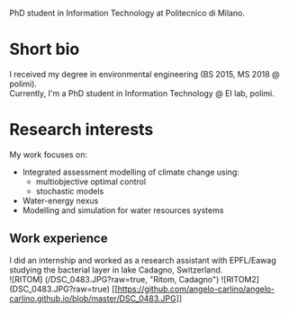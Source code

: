PhD student in Information Technology at Politecnico di Milano.

# Short bio
I received my degree in environmental engineering (BS 2015, MS 2018 @ polimi).  
Currently, I'm a PhD student in Information Technology @ EI lab, polimi.

# Research interests
My work focuses on:
- Integrated assessment modelling of climate change using:
  + multiobjective optimal control
  + stochastic models
- Water-energy nexus
- Modelling and simulation for water resources systems

## Work experience
I did an internship and worked as a research assistant with EPFL/Eawag studying the bacterial layer in lake Cadagno, Switzerland.  
![RITOM] (/DSC_0483.JPG?raw=true, "Ritom, Cadagno")
![RITOM2] (DSC_0483.JPG?raw=true)
[[https://github.com/angelo-carlino/angelo-carlino.github.io/blob/master/DSC_0483.JPG]]
